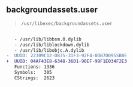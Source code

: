 ## backgroundassets.user

> `/usr/libexec/backgroundassets.user`

```diff

   - /usr/lib/libbsm.0.dylib
   - /usr/lib/liblockdown.dylib
   - /usr/lib/libobjc.A.dylib
-  UUID: 22309C12-D875-31F3-92F4-0DB7D0955B8E
+  UUID: 04AF43E8-6348-36D1-90EF-99F1E034F2E3
   Functions: 1336
   Symbols:   305
   CStrings:  2623

```
